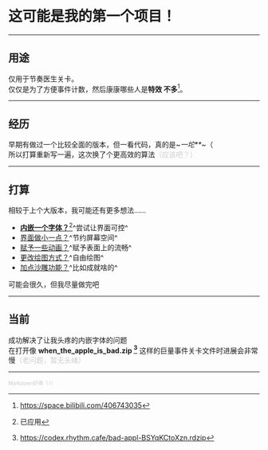 # 这可能是我的第一个项目！  
- - -  
## 用途  
仅用于节奏医生关卡。  
仅仅是为了方便事件计数，然后康康哪些人是**特效 不多**[^1]。  
[^1]: https://space.bilibili.com/406743035
- - -
## 经历  
早期有做过一个比较全面的版本，但一看代码，真的是~*一坨\*\**~（  
所以打算重新写一遍，这次换了个更高效的算法<font color=#cccccc>（应该吧？）</font>  
- - -  
## 打算  
相较于上个大版本，我可能还有更多想法……  
* <u>**内嵌一个字体？**[^2]</u>^尝试让界面可控^  
* <u>界面做小一点？</u>^节约屏幕空间^  
* <u>赋予一些动画？</u>^赋予表面上的流畅^  
* <u>更改绘图方式？</u>^自由绘图^
* <u>加点沙雕功能？</u>^比如成就啥的^  

可能会很久，但我尽量做完吧  
[^2]: 已应用
- - -
## 当前
成功解决了让我头疼的内嵌字体的问题  
在打开像 **when_the_apple_is_bad.zip [^3]** 这样的巨量事件关卡文件时进展会非常慢<font color=#cccccc>（老问题，暂无头绪）</font>  
- - -
<font color=#cccccc size=1>Markdown好难（（（</font>  
[^3]: https://codex.rhythm.cafe/bad-appl-BSYqKCtoXzn.rdzip
